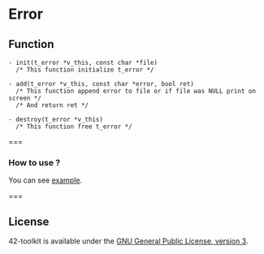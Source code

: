 Error
==========

## Function

	- init(t_error *v_this, const char *file)
	  /* This function initialize t_error */

	- add(t_error *v_this, const char *error, bool ret)
	  /* This function append error to file or if file was NULL print on screen */
	  /* And return ret */

	- destroy(t_error *v_this)
	  /* This function free t_error */

===
### How to use ?

You can see [example](https://github.com/QuentinPerez/42-toolkit/tree/master/examples/libc/error).

===
## License

42-toolkit is available under the [GNU General Public License, version 3](LICENSE).
